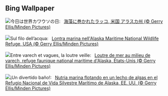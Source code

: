 ## Bing Wallpaper
![](https://www.bing.com/th?id=OHR.KelpOtter_JA-JP0838803999_UHD.jpg&w=1000)今日は世界カワウソの日:&nbsp;&ensp;[海藻に巻かれたラッコ, 米国 アラスカ州 (© Gerry Ellis/Minden Pictures)](https://www.bing.com/th?id=OHR.KelpOtter_JA-JP0838803999_UHD.jpg)
<br><br/>
![](https://www.bing.com/th?id=OHR.KelpOtter_IT-IT4372349313_UHD.jpg&w=1000)Sul filo dell’acqua:&nbsp;&ensp;[Lontra marina nell'Alaska Maritime National Wildlife Refuge, USA (© Gerry Ellis/Minden Pictures)](https://www.bing.com/th?id=OHR.KelpOtter_IT-IT4372349313_UHD.jpg)
<br><br/>
![](https://www.bing.com/th?id=OHR.KelpOtter_FR-FR8247286249_UHD.jpg&w=1000)Entre varech et vagues, la loutre veille:&nbsp;&ensp;[Loutre de mer au milieu de varech, refuge faunique national maritime d'Alaska, États-Unis (© Gerry Ellis/Minden Pictures)](https://www.bing.com/th?id=OHR.KelpOtter_FR-FR8247286249_UHD.jpg)
<br><br/>
![](https://www.bing.com/th?id=OHR.KelpOtter_ES-ES7948164932_UHD.jpg&w=1000)¡Un divertido baño!:&nbsp;&ensp;[Nutria marina flotando en un lecho de algas en el Refugio Nacional de Vida Silvestre Marítimo de Alaska, EE. UU. (© Gerry Ellis/Minden Pictures)](https://www.bing.com/th?id=OHR.KelpOtter_ES-ES7948164932_UHD.jpg)
<br><br/>
